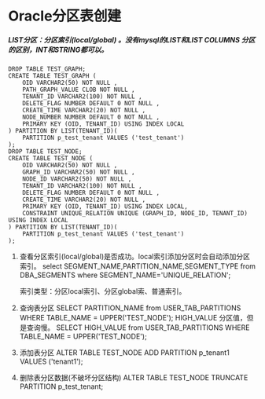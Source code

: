# Oracle分区表创建

##### LIST分区：分区索引(local/global) 。没有mysql的LIST和**LIST COLUMNS** 分区的区别，INT和STRING都可以。

```
DROP TABLE TEST_GRAPH;
CREATE TABLE TEST_GRAPH (
	OID VARCHAR2(50) NOT NULL ,
	PATH_GRAPH_VALUE CLOB NOT NULL ,
	TENANT_ID VARCHAR2(100) NOT NULL ,
	DELETE_FLAG NUMBER DEFAULT 0 NOT NULL ,
	CREATE_TIME VARCHAR2(20) NOT NULL ,
	NODE_NUMBER NUMBER DEFAULT 0 NOT NULL ,
	PRIMARY KEY (OID, TENANT_ID) USING INDEX LOCAL
) PARTITION BY LIST(TENANT_ID)(
	PARTITION p_test_tenant VALUES ('test_tenant')
);
DROP TABLE TEST_NODE;
CREATE TABLE TEST_NODE (
	OID VARCHAR2(50) NOT NULL ,
	GRAPH_ID VARCHAR2(50) NOT NULL ,
	NODE_ID VARCHAR2(50) NOT NULL ,
	TENANT_ID VARCHAR2(100) NOT NULL ,
	DELETE_FLAG NUMBER DEFAULT 0 NOT NULL ,
	CREATE_TIME VARCHAR2(20) NOT NULL ,
	PRIMARY KEY (OID, TENANT_ID) USING INDEX LOCAL,
	CONSTRAINT UNIQUE_RELATION UNIQUE (GRAPH_ID, NODE_ID, TENANT_ID) USING INDEX LOCAL
) PARTITION BY LIST(TENANT_ID)(
	PARTITION p_test_tenant VALUES ('test_tenant')
);

```

1. 查看分区索引(local/global)是否成功。local索引添加分区时会自动添加分区索引。
   select SEGMENT_NAME,PARTITION_NAME,SEGMENT_TYPE from DBA_SEGMENTS where SEGMENT_NAME='UNIQUE_RELATION';

   索引类型：分区local索引、分区global索、普通索引。

2. 查询表分区
   SELECT PARTITION_NAME from USER_TAB_PARTITIONS WHERE TABLE_NAME = UPPER('TEST_NODE');
   HIGH_VALUE 分区值，但是查询慢。
   SELECT HIGH_VALUE from USER_TAB_PARTITIONS WHERE TABLE_NAME = UPPER('TEST_NODE');

3. 添加表分区
   ALTER TABLE TEST_NODE ADD PARTITION p_tenant1 VALUES ('tenant1');

4. 删除表分区数据(不破坏分区结构)
   ALTER TABLE TEST_NODE TRUNCATE PARTITION p_test_tenant;